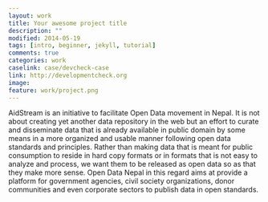 ```yaml
---
layout: work
title: Your awesome project title
description: ""
modified: 2014-05-19
tags: [intro, beginner, jekyll, tutorial]
comments: true
categories: work
caselink: case/devcheck-case
link: http://developmentcheck.org  
image:
feature: work/project.png
---
```


AidStream is an initiative to facilitate Open Data movement in Nepal. It is not about creating yet another data repository in the web but an effort to curate and disseminate data that is already available in public domain by some means in a more organized and usable manner following open data standards and principles. Rather than making data that is meant for public consumption to reside in hard copy formats or in formats that is not easy to analyze and process, we want them to be released as open data so as that they make more sense. Open Data Nepal in this regard aims at provide a platform for government agencies, civil society organizations, donor communities and even corporate sectors to publish data in open standards. 
